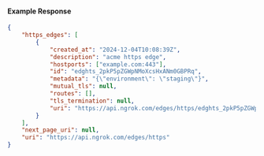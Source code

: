 <!-- Code generated for API Clients. DO NOT EDIT. -->

#### Example Response

```json
{
	"https_edges": [
		{
			"created_at": "2024-12-04T10:08:39Z",
			"description": "acme https edge",
			"hostports": ["example.com:443"],
			"id": "edghts_2pkP5pZGWpNMoXcsHxANm0GBPRq",
			"metadata": "{\"environment\": \"staging\"}",
			"mutual_tls": null,
			"routes": [],
			"tls_termination": null,
			"uri": "https://api.ngrok.com/edges/https/edghts_2pkP5pZGWpNMoXcsHxANm0GBPRq"
		}
	],
	"next_page_uri": null,
	"uri": "https://api.ngrok.com/edges/https"
}
```
